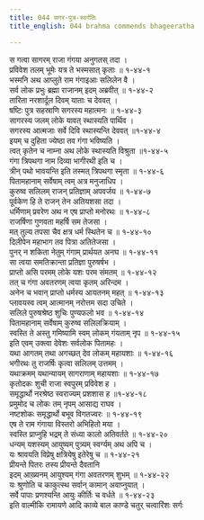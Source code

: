 ```yaml
---
title: 044 सगर-पुत्र-स्वर्गतिः
title_english: 044 brahma commends bhageeratha

---
```

स गत्वा सागरम् राजा गंगया अनुगतस् तदा ।  
प्रविवेश तलम् भूमेः यत्र ते भस्मसात् कृताः ॥ १-४४-१  
भस्मनि अथ आप्लुते राम गंगाइआः सलिलेन वै ।  
सर्व लोक प्रभुः ब्रह्मा राजानम् इदम् अब्रवीत् ॥ १-४४-२  
तारिता नरशार्दूल दिवम् याताः च देववत् ।  
षष्टिः पुत्र सहस्राणि सगरस्य महात्मनः ॥ १-४४-३  
सागरस्य जलम् लोके यावत् स्थास्यति पार्थिव ।  
सगरस्य आत्मजाः सर्वे दिवि स्थास्यन्ति देववत् ॥१-४४-४  
इयम् च दुहिता ज्येष्ठा तव गंगा भविष्यति ।  
त्वत् कृतेन च नाम्ना अथ लोके स्थास्यति विश्रुता ॥१-४४-५  
गंगा त्रिपथगा नाम दिव्या भागीरथी इति च ।  
त्रीन् पथो भावयन्ति इति तस्मत् त्रिपथगा स्मृता ॥ १-४४-६  
पितामहानाम् सर्वेषाम् त्वम् अत्र मनुजाधिप ।  
कुरुष्व सलिलम् राजन् प्रतिज्ञाम् अपवर्जय ॥ १-४४-७  
पूर्वकेण हि ते राजन् तेन अतियशसा तदा ।  
धर्मिणाम् प्रवरेण अथ न एष प्राप्तो मनोरथः ॥ १-४४-८  
राजर्षिणा गुणवता महर्षि सम तेजसा ।  
मत् तुल्य तपसा चैव क्षत्र धर्म स्थितेन च ॥ १-४४-१०  
दिलीपेन महाभाग तव पित्रा अतितेजसा ।  
पुनर् न शकिता नेतुम् गंगाम् प्रार्थयत अनघ ॥ १-४४-११  
सा त्वया समतिक्रान्ता प्रतिज्ञा पुरुषर्षभ ।  
प्राप्तो असि परमम् लोके यशः परम संमतम् ॥ १-४४-१२  
तत् च गंगा अवतरणम् त्वया कृतम् अरिन्दम ।  
अनेन च भवान् प्राप्तो धर्मस्य आयतनम् महत् ॥ १-४४-१३  
प्लावयस्व त्वम् आत्मानम् नरोत्तम सदा उचिते ।  
सलिले पुरुषश्रेष्ठ शुचिः पुण्यफलो भव ॥ १-४४-१४  
पितामहानाम् सर्वेषाम् कुरुष्व सलिलक्रियाम् ।  
स्वस्ति ते अस्तु गमिष्यामि स्वम् लोकम् गंयताम् नृप ॥ १-४४-१५  
इति एवम् उक्त्वा देवेशः सर्वलोक पितामहः ।  
यथा आगतम् तथा अगच्छत् देव लोकम् महायशाः ॥ १-४४-१६  
भगीरथः तु राजर्षिः कृत्वा सलिलम् उत्तमम् ।  
यथाक्रमम् यथान्यायम् सागराणाम् महायशाः ॥ १-४४-१७  
कृतोदकः शुची राजा स्वपुरम् प्रविवेश ह ।  
समृद्धार्थो नरश्रेष्ठ स्वराज्यम् प्रशशास ह ॥१-४४-१८  
प्रमुमोद च लोकः तम् नृपम् आसाद्य राघव ।  
नष्टशोकः समृद्धार्थो बभूव विगतज्वरः ॥ १-४४-१९  
एष ते राम गंगाया विस्तरो अभिहितो मया ।  
स्वस्ति प्राप्नुहि भद्रम् ते संध्या कालो अतिवर्तते ॥ १-४४-२०  
धन्यम् यशस्यम् आयुष्यम् पुत्र्यम् स्वर्ग्यम् अथ अपि च ।  
यः श्रावयति विप्रेषु क्षत्रियेषु इतेरेषु च ॥ १-४४-२१  
प्रीयन्ते पितरः तस्य प्रीयन्ते दैवतानि  
इदम् आख़्यनम् आयुश्यम् गंगा अवतरणम् शुभम् ॥ १-४४-२२  
यः श्रुणोति च काकुत्स्थ सर्वान् कामान् अवाप्नुयात् ।  
सर्वे पापाः प्रणश्यन्ति आयुः कीर्तिः च वर्धते ॥ १-४४-२३  
इति वाल्मीकि रामायणे आदि काव्ये बाल काण्डे चतुर् चत्वारिंशः सर्गः